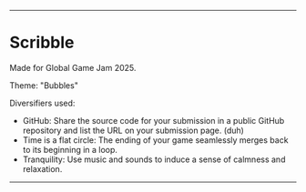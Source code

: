 ---

# Scribble
Made for Global Game Jam 2025.

Theme: "Bubbles"

Diversifiers used:
- GitHub: Share the source code for your submission in a public GitHub repository and list the URL on your submission page. (duh)
- Time is a flat circle: The ending of your game seamlessly merges back to its beginning in a loop.
- Tranquility: Use music and sounds to induce a sense of calmness and relaxation.

---